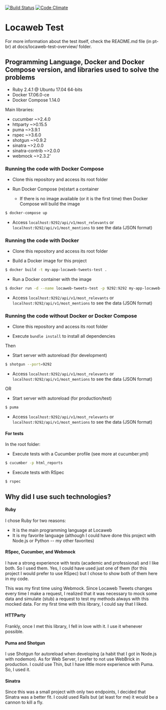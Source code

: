 [![Build Status](https://travis-ci.org/vinpereira/locaweb-test.svg?branch=master)](https://travis-ci.org/vinpereira/locaweb-test)
[![Code Climate](https://codeclimate.com/github/vinpereira/locaweb-test/badges/gpa.svg)](https://codeclimate.com/github/vinpereira/locaweb-test)

# Locaweb Test

For more information about the test itself, check the README.md file (in pt-br) at docs/locaweb-test-overview/ folder.

## Programming Language, Docker and Docker Compose version, and libraries used to solve the problems

  - Ruby 2.4.1 @ Ubuntu 17.04 64-bits
  - Docker 17.06.0-ce
  - Docker Compose 1.14.0

Main libraries:
- cucumber        ~>2.4.0
- httparty        ~>0.15.5
- puma            ~>3.9.1
- rspec           ~>3.6.0
- shotgun         ~>0.9.2
- sinatra         ~>2.0.0
- sinatra-contrib ~>2.0.0
- webmock         ~>2.3.2'

### Running the code with Docker Compose
- Clone this repository and access its root folder

- Run Docker Compose (re)start a container
  - If there is no image available (or it is the first time) then Docker Compose will build the image
```sh
$ docker-compose up
```

- Access ```localhost:9292/api/v1/most_relevants``` or ```localhost:9292/api/v1/most_mentions``` to see the data (JSON format)

### Running the code with Docker
- Clone this repository and access its root folder

- Build a Docker image for this project
```sh
$ docker build -t my-app-locaweb-tweets-test .
```

- Run a Docker container with the image
```sh
$ docker run -d --name locaweb-tweets-test -p 9292:9292 my-app-locaweb-tweets-test
```

- Access ```localhost:9292/api/v1/most_relevants``` or ```localhost:9292/api/v1/most_mentions``` to see the data (JSON format)

### Running the code without Docker or Docker Compose
- Clone this repository and access its root folder

- Execute ```bundle install``` to install all dependencies

Then

- Start server with autoreload (for development)
```sh
$ shotgun --port=9292
```

- Access ```localhost:9292/api/v1/most_relevants``` or ```localhost:9292/api/v1/most_mentions``` to see the data (JSON format)

OR

- Start server with autoreload (for production/test)
```sh
$ puma
```

- Access ```localhost:9292/api/v1/most_relevants``` or ```localhost:9292/api/v1/most_mentions``` to see the data (JSON format)

#### For tests
In the root folder:

- Execute tests with a Cucumber profile (see more at cucumber.yml)

```sh
$ cucumber -p html_reports
```

- Execute tests with RSpec

```sh
$ rspec
```

## Why did I use such technologies?
#### Ruby
I chose Ruby for two reasons:
- It is the main programming language at Locaweb
- It is my favorite language (although I could have done this project with Node.js or Python -- my other favorites)

#### RSpec, Cucumber, and Webmock
I have a strong experience with tests (academic and professional) and I like both. So I used them. Yes, I could have used just one of them (for this project I would prefer to use RSpec) but I chose to show both of them here in my code.

This was my first time using Webmock. Since Locaweb Tweets changes every time I make a request, I realized that it was necessary to mock some data and simulate (stub) a request to test my methods always with this mocked data. For my first time with this library, I could say that I liked.

#### HTTParty
Frankly, once I met this library, I fell in love with it. I use it whenever possible.

#### Puma and Shotgun
I use Shotgun for autoreload when developing (a habit that I got in Node.js with nodemon). As for Web Server, I prefer to not use WebBrick in production. I could use Thin, but I have little more experience with Puma. So, I used it.

#### Sinatra
Since this was a small project with only two endpoints, I decided that Sinatra was a better fit. I could used Rails but (at least for me) it would be a cannon to kill a fly.
